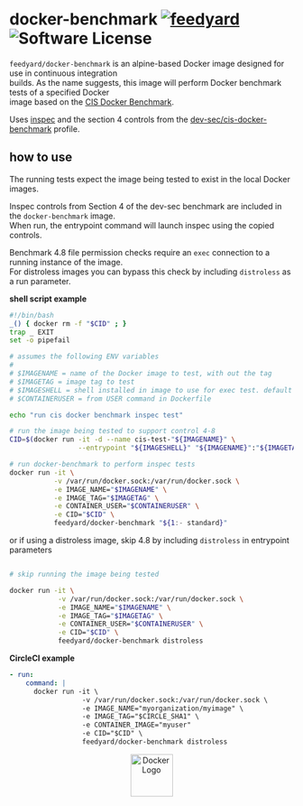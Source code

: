 # docker-benchmark [![feedyard](https://circleci.com/gh/feedyard/docker-benchmark.svg?style=shield)](https://app.circleci.com/pipelines/github/feedyard/docker-benchmark) ![Software License](https://img.shields.io/badge/license-MIT-blue.svg)  

`feedyard/docker-benchmark` is an alpine-based Docker image designed for use in continuous integration  
builds. As the name suggests, this image will perform Docker benchmark tests of a specified Docker  
image based on the [CIS Docker Benchmark](https://www.cisecurity.org/benchmark/docker/).  

Uses [inspec](https://www.inspec.io) and the section 4 controls from the [dev-sec/cis-docker-benchmark](https://github.com/dev-sec/cis-docker-benchmark) profile.

## how to use

The running tests expect the image being tested to exist in the local Docker images.  

Inspec controls from Section 4 of the dev-sec benchmark are included in the `docker-benchmark` image.  
When run, the entrypoint command will launch inspec using the copied controls.  

Benchmark 4.8 file permission checks require an `exec` connection to a running instance of the image.  
For distroless images you can bypass this check by including `distroless` as a run parameter.  

**shell script example**

```bash
#!/bin/bash
_() { docker rm -f "$CID" ; }
trap _ EXIT
set -o pipefail

# assumes the following ENV variables
#
# $IMAGENAME = name of the Docker image to test, with out the tag
# $IMAGETAG = image tag to test
# $IMAGESHELL = shell installed in image to use for exec test. default is /bin/bash
# $CONTAINERUSER = from USER command in Dockerfile

echo "run cis docker benchmark inspec test"

# run the image being tested to support control 4-8
CID=$(docker run -it -d --name cis-test-"${IMAGENAME}" \
                 --entrypoint "${IMAGESHELL}" "${IMAGENAME}":"${IMAGETAG}")

# run docker-benchmark to perform inspec tests
docker run -it \
           -v /var/run/docker.sock:/var/run/docker.sock \
           -e IMAGE_NAME="$IMAGENAME" \
           -e IMAGE_TAG="$IMAGETAG" \
           -e CONTAINER_USER="$CONTAINERUSER" \
           -e CID="$CID" \
           feedyard/docker-benchmark "${1:- standard}"
```
or if using a distroless image, skip 4.8 by including `distroless` in entrypoint parameters  

```bash

# skip running the image being tested

docker run -it \
            -v /var/run/docker.sock:/var/run/docker.sock \
            -e IMAGE_NAME="$IMAGENAME" \
            -e IMAGE_TAG="$IMAGETAG" \
            -e CONTAINER_USER="$CONTAINERUSER" \
            -e CID="$CID" \
            feedyard/docker-benchmark distroless
```
**CircleCI example**

```yaml
- run:
    command: |
      docker run -it \
                  -v /var/run/docker.sock:/var/run/docker.sock \
                  -e IMAGE_NAME="myorganization/myimage" \
                  -e IMAGE_TAG="$CIRCLE_SHA1" \
                  -e CONTAINER_IMAGE="myuser"
                  -e CID="$CID" \
                  feedyard/docker-benchmark distroless
```

<div align="center">
	<p>
		<img alt="Docker Logo" src="https://raw.github.com/CircleCI-Public/cimg-base/master/img/circle-docker.svg?sanitize=true" width="75" />
	</p>
</div>
